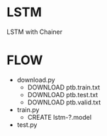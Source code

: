 # LSTM

LSTM with Chainer

# FLOW
- download.py
  - DOWNLOAD ptb.train.txt
  - DOWNLOAD ptb.test.txt
  - DOWNLOAD ptb.valid.txt
- train.py
  - CREATE lstm-?.model
- test.py
